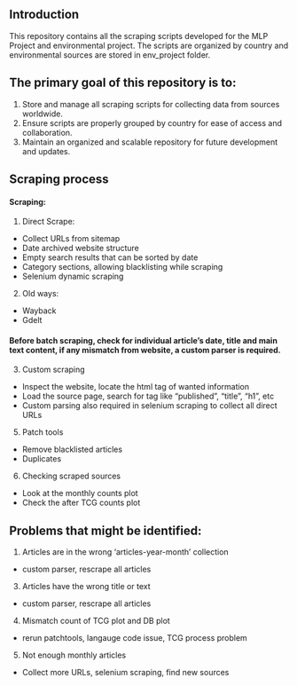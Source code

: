 ## Introduction
This repository contains all the scraping scripts developed for the MLP Project and environmental project. 
The scripts are organized by country and environmental sources are stored in env_project folder.

## The primary goal of this repository is to:

1. Store and manage all scraping scripts for collecting data from sources worldwide.
2. Ensure scripts are properly grouped by country for ease of access and collaboration.
3. Maintain an organized and scalable repository for future development and updates.

## Scraping process
#### Scraping:
1. Direct Scrape:
  - Collect URLs from sitemap 
  - Date archived website structure
  - Empty search results that can be sorted by date
  - Category sections, allowing blacklisting while scraping
  - Selenium dynamic scraping
2.	Old ways:
  - Wayback
  - Gdelt

#### Before batch scraping, check for individual article’s date, title and main text content, if any mismatch from website, a custom parser is required. 

3.	Custom scraping 
  - Inspect the website, locate the html tag of wanted information
  - Load the source page, search for tag like “published”, “title”, “h1”, etc
  - Custom parsing also required in selenium scraping to collect all direct URLs

5.	Patch tools
  - Remove blacklisted articles
  - Duplicates 

6.	Checking scraped sources
  - Look at the monthly counts plot
  - Check the after TCG counts plot

## Problems that might be identified:
1.	Articles are in the wrong ‘articles-year-month’ collection
  - custom parser, rescrape all articles 
3.	Articles have the wrong title or text
  - custom parser, rescrape all articles 
4.	Mismatch count of TCG plot and DB plot
  - rerun patchtools, langauge code issue, TCG process problem
5.	Not enough monthly articles
  - Collect more URLs, selenium scraping, find new sources

